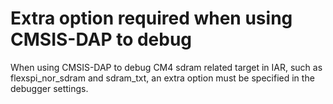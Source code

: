 # Extra option required when using CMSIS-DAP to debug

When using CMSIS-DAP to debug CM4 sdram related target in IAR, such as flexspi\_nor\_sdram and sdram\_txt, an extra option must be specified in the debugger settings.


